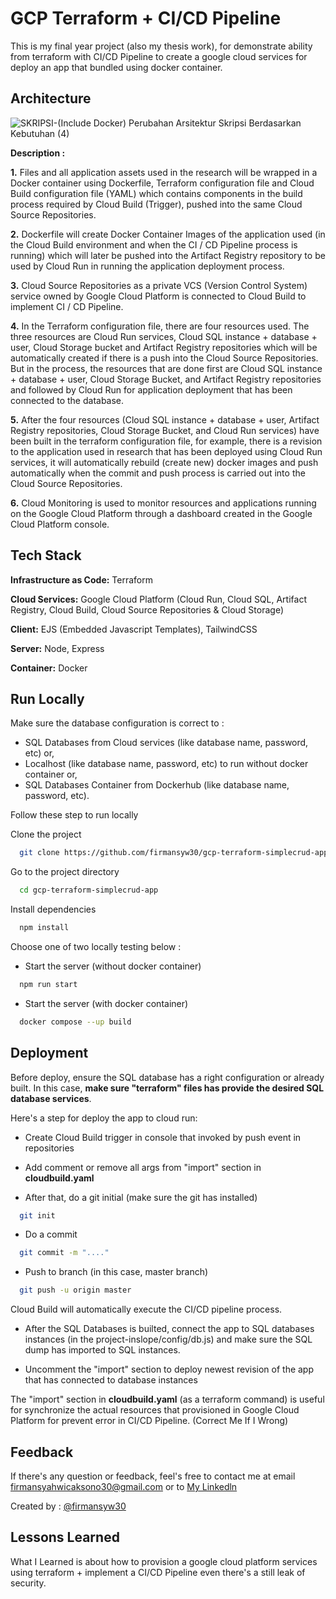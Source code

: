 
# GCP Terraform + CI/CD Pipeline

This is my final year project (also my thesis work), for demonstrate ability from terraform with CI/CD Pipeline to create a google cloud services for deploy an app that bundled using docker container.


## Architecture

![SKRIPSI-(Include Docker) Perubahan Arsitektur Skripsi Berdasarkan Kebutuhan (4)](https://github.com/user-attachments/assets/d2f57097-e20c-4309-89f9-2e010a00a38c)

**Description :**

**1.** Files and all application assets used in the research will be wrapped in a Docker container using Dockerfile, Terraform configuration file and Cloud Build configuration file (YAML) which contains components in the build process required by Cloud Build (Trigger), pushed into the same Cloud Source Repositories. 

**2.** Dockerfile will create Docker Container Images of the application used (in the Cloud Build environment and when the CI / CD Pipeline process is running) which will later be pushed into the Artifact Registry repository to be used by Cloud Run in running the application deployment process.

**3.** Cloud Source Repositories as a private VCS (Version Control System) service owned by Google Cloud Platform is connected to Cloud Build to implement CI / CD Pipeline.

**4.** In the Terraform configuration file, there are four resources used. The three resources are Cloud Run services, Cloud SQL instance + database + user, Cloud Storage bucket and Artifact Registry repositories which will be automatically created if there is a push into the Cloud Source Repositories. But in the process, the resources that are done first are Cloud SQL instance + database + user, Cloud Storage Bucket, and Artifact Registry repositories and followed by Cloud Run for application deployment that has been connected to the database.

**5.** After the four resources (Cloud SQL instance + database + user, Artifact Registry repositories, Cloud Storage Bucket, and Cloud Run services) have been built in the terraform configuration file, for example, there is a revision to the application used in research that has been deployed using Cloud Run services, it will automatically rebuild (create new) docker images and push automatically when the commit and push process is carried out into the Cloud Source Repositories.

**6.** Cloud Monitoring is used to monitor resources and applications running on the Google Cloud Platform through a dashboard created in the Google Cloud Platform console.
## Tech Stack

**Infrastructure as Code:** Terraform

**Cloud Services:** Google Cloud Platform (Cloud Run, Cloud SQL, Artifact Registry, Cloud Build, Cloud Source Repositories & Cloud Storage)

**Client:** EJS (Embedded Javascript Templates), TailwindCSS

**Server:** Node, Express

**Container:** Docker



## Run Locally

Make sure the database configuration is correct to :
 - SQL Databases from Cloud services (like database name, password, etc) or,
 - Localhost (like database name, password, etc) to run without docker container or, 
 - SQL Databases Container from Dockerhub (like database name, password, etc).
 
Follow these step to run locally


Clone the project

```bash
  git clone https://github.com/firmansyw30/gcp-terraform-simplecrud-app
```

Go to the project directory

```bash
  cd gcp-terraform-simplecrud-app
```

Install dependencies

```bash
  npm install
```

Choose one of two locally testing below :

- Start the server (without docker container)

```bash
  npm run start
```
- Start the server (with docker container)

```bash
  docker compose --up build
```

  

## Deployment

Before deploy, ensure the SQL database has a right configuration or already built. In this case, **make sure "terraform" files has provide the desired SQL database services**.

Here's a step for deploy the app to cloud run:

- Create Cloud Build trigger in console that invoked by push event in repositories

- Add comment or remove all args from "import" section in **cloudbuild.yaml**

- After that, do a git initial (make sure the git has installed)
```bash
  git init
```

- Do a commit
```bash
  git commit -m "...."
```

- Push to branch (in this case, master branch)
```bash
  git push -u origin master
```
Cloud Build will automatically execute the CI/CD pipeline process.

- After the SQL Databases is builted, connect the app to SQL databases instances (in the project-inslope/config/db.js) and make sure the SQL dump has imported to SQL instances.

- Uncomment the "import" section to deploy newest revision of the app that has connected to database instances

The "import" section in **cloudbuild.yaml** (as a terraform command) is useful for synchronize the actual resources that provisioned in Google Cloud Platform for prevent error in CI/CD Pipeline. (Correct Me If I Wrong)

## Feedback

If there's any question or feedback, feel's free to contact me at email firmansyahwicaksono30@gmail.com or to [My Linkedln](
https://www.linkedin.com/in/firmansyah-wicaksono/)


Created by : [@firmansyw30](https://www.github.com/firmansyw30)
## Lessons Learned

What I Learned is about how to provision a google cloud platform services using terraform + implement a CI/CD Pipeline even there's a still leak of security.

